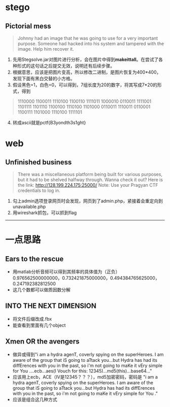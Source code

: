 # stego
## Pictorial mess

> Johnny had an image that he was going to use for a very important purpose. Someone had hacked into his system and tampered with the image. Help him recover it.

1. 先用Stegsolve.jar对图片进行分析，会在图片中得到**makeittall**。在尝试了各种形式的这句话之后提交无效，说明还有后续步骤。
2. 根据意思，应该是把图片变高，所以修改二进制，是图片恢复为400*400，发现下面有黑白交替的小方格。
3. 假设黑色=1，白色=0，可以得到，7组长度为20的数字，将其写成7*20的形式，得到
> 1110000
1100011
1110100
1100110
1111011
1000010
0110011
1111001
1101111
1101110
1100100
1110100
1101000
0110011
1110011
0110001
1100111
1101000
1110100
1111101
4. 转成ascii就是pctf{B3yondth3s1ght}


# web
## Unfinished business
> There was a miscellaneous platform being built for various purposes, but it had to be shelved halfway through.
Wanna check it out? Here is the link: http://128.199.224.175:25000/
Note: Use your Pragyan CTF credentials to log in.

1. 勾上admin选项登录网页时会发现，网页到了admin.php，紧接着会重定向到unavailable.php
2. 用wireshark抓包，可以抓到flag



---
# 一点思路
## Ears to the rescue
- 用matlab分析音频可以得到其频率的具体值为（正负）0.976562500000000，0.732421875000000，0.494384765625000，0.247192382812500
- 这几个数都可以做质因数分解
## INTO THE NEXT DIMENSION
- 将文件后缀改成.fbx
- 能查看到里面有几个object
## Xmen OR the avengers 
- 做异或得到"i am a hydra agenT, coverly spying on the superHeroes. I am aware of the group that iS going to aTtack you...but Hydra has had its diffErences with you in the past, so i'm not going to maKe it vEry simple for You ....ecb...aes(I Vouch for this: 12345)...md5(this)...base64..."
- 应该用上ecb，ACE（IV是12345？？？），md5加密密码，密码是 "i am a hydra agenT, coverly spying on the superHeroes. I am aware of the group that iS going to aTtack you...but Hydra has had its diffErences with you in the past, so i'm not going to maKe it vEry simple for You ."
- 应该是组合这几种方式

